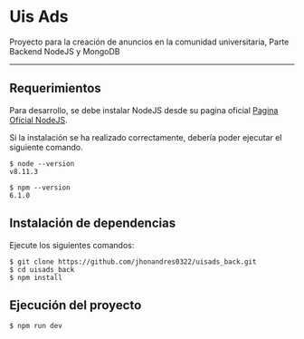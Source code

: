 # Uis Ads

Proyecto para la creación de anuncios en la comunidad universitaria, Parte Backend NodeJS y MongoDB

---
## Requerimientos

Para desarrollo, se debe instalar NodeJS desde su pagina oficial [Pagina Oficial NodeJS](https://nodejs.org/).

Si la instalación se ha realizado correctamente, debería poder ejecutar el siguiente comando.

    $ node --version
    v8.11.3

    $ npm --version
    6.1.0

## Instalación de dependencias

Ejecute los siguientes comandos:

    $ git clone https://github.com/jhonandres0322/uisads_back.git
    $ cd uisads_back
    $ npm install

## Ejecución del proyecto

    $ npm run dev
